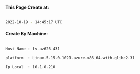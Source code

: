
   
#### This Page Create at:

```bash

2022-10-19 - 14:45:17 UTC

```

#### Create By Machine:

```bash

Host Name : fv-az626-431

platform  : Linux-5.15.0-1021-azure-x86_64-with-glibc2.31

Ip Local  : 10.1.0.210

```

